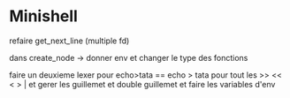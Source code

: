 # Minishell


refaire get_next_line (multiple fd)

dans create_node -> donner env et changer le type des fonctions

faire un deuxieme lexer pour echo>tata == echo > tata pour tout les >> << < > |
et gerer les guillemet et double guillemet
et faire les variables d'env

